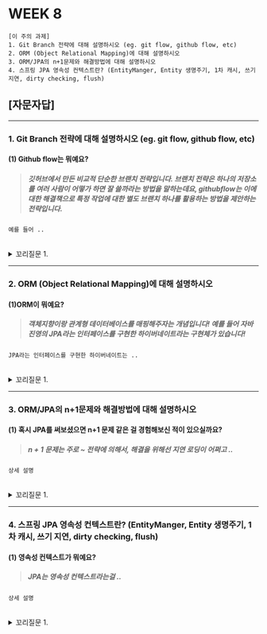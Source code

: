 # WEEK 8

```
[이 주의 과제]
1. Git Branch 전략에 대해 설명하시오 (eg. git flow, github flow, etc)
2. ORM (Object Relational Mapping)에 대해 설명하시오
3. ORM/JPA의 n+1문제와 해결방법에 대해 설명하시오
4. 스프링 JPA 영속성 컨텍스트란? (EntityManger, Entity 생명주기, 1차 캐시, 쓰기 지연, dirty checking, flush)
```



## [자문자답]


----------


### 1. Git Branch 전략에 대해 설명하시오 (eg. git flow, github flow, etc)

#### (1) Github flow는 뭐예요?
> ##### 깃허브에서 만든 비교적 단순한 브랜치 전략입니다. 브랜치 전략은 하나의 저장소를 여러 사람이 어떻가 하면 잘 쓸까라는 방법을 말하는데요, githubflow는 이에 대한 해결책으로 특정 작업에 대한 별도 브랜치 하나를 활용하는 방법을 제안하는 전략입니다.
```
예를 들어 ..

```

<br>

<details>
<summary> 꼬리질문 1. </summary>

###### 꼬리질문 1. 실제 사용 사례가 어떤게 있나요?

```
.. 상세 설명
```

</details>



----------


### 2. ORM (Object Relational Mapping)에 대해 설명하시오

#### (1)ORM이 뭐예요?
> ##### 객체지향이랑 관계형 데이터베이스를 매핑해주자는 개념입니다! 예를 들어 자바 진영의 JPA라는 인터페이스를 구현한 하이버네이트라는 구현체가 있습니다!
```
JPA라는 인터페이스를 구현한 하이버네이트는 ..

```

<br>

<details>
<summary> 꼬리질문 1. </summary>

###### 꼬리질문 1. 실제 사용 사례가 어떤게 있나요?

```
.. 상세 설명
```

</details>



----------


### 3. ORM/JPA의 n+1문제와 해결방법에 대해 설명하시오

#### (1) 혹시 JPA를 써보셨으면 n+1 문제 같은 걸 경험해보신 적이 있으실까요?
> ##### n + 1 문제는 주로 ~ 전략에 의해서, 해결을 위해선 지연 로딩이 어쩌고 ..
```
상세 설명

```

<br>

<details>
<summary> 꼬리질문 1. </summary>

###### 꼬리질문 1. 실제 사용 사례가 어떤게 있나요?

```
.. 상세 설명
```

</details>



----------


### 4. 스프링 JPA 영속성 컨텍스트란? (EntityManger, Entity 생명주기, 1차 캐시, 쓰기 지연, dirty checking, flush)

#### (1) 영속성 컨텍스트가 뭐예요?
> ##### JPA는 영속성 컨텍스트라는걸 ..
```
상세 설명

```

<br>

<details>
<summary> 꼬리질문 1. </summary>

###### 꼬리질문 1. 실제 사용 사례가 어떤게 있나요?

```
.. 상세 설명
```

</details>



